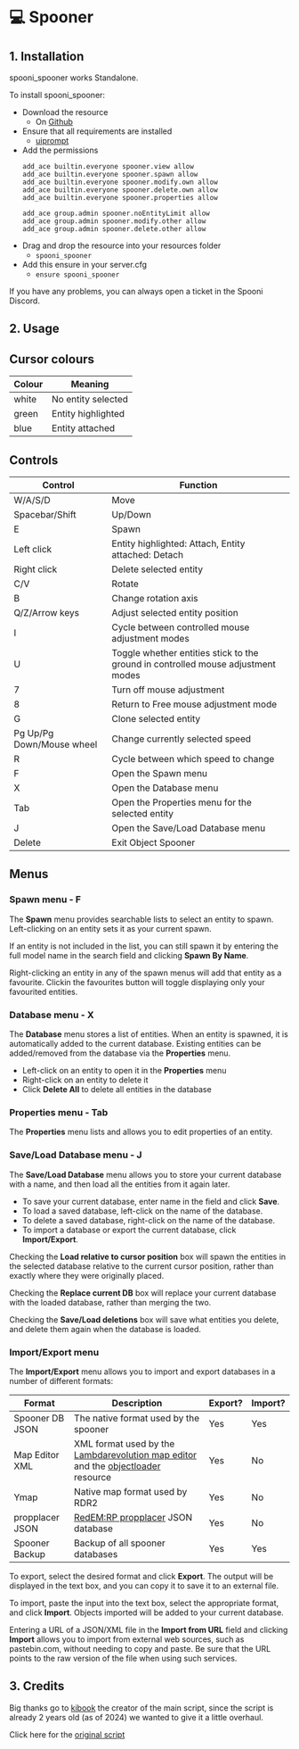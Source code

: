 # 💻 Spooner

## 1. Installation
spooni_spooner works Standalone. 

To install spooni_spooner:
- Download the resource
  - On [Github](https://github.com/i3ucky/spooni_spooner)
- Ensure that all requirements are installed
  - [uiprompt](https://github.com/kibook/redm-uiprompt)
- Add the permissions
    ```
    add_ace builtin.everyone spooner.view allow
    add_ace builtin.everyone spooner.spawn allow
    add_ace builtin.everyone spooner.modify.own allow
    add_ace builtin.everyone spooner.delete.own allow
    add_ace builtin.everyone spooner.properties allow

    add_ace group.admin spooner.noEntityLimit allow
    add_ace group.admin spooner.modify.other allow
    add_ace group.admin spooner.delete.other allow
    ```
- Drag and drop the resource into your resources folder
  - `spooni_spooner`
- Add this ensure in your server.cfg
  - `ensure spooni_spooner`

If you have any problems, you can always open a ticket in the Spooni Discord.

## 2. Usage
## Cursor colours

| Colour | Meaning            |
|--------|--------------------|
| white  | No entity selected |
| green  | Entity highlighted |
| blue   | Entity attached    |

## Controls

| Control                   | Function                                                                         |
|---------------------------|----------------------------------------------------------------------------------|
| W/A/S/D                   | Move                                                                             |
| Spacebar/Shift            | Up/Down                                                                          |
| E                         | Spawn                                                                            |
| Left click                | Entity highlighted: Attach, Entity attached: Detach                              |
| Right click               | Delete selected entity                                                           |
| C/V                       | Rotate                                                                           |
| B                         | Change rotation axis                                                             |
| Q/Z/Arrow keys            | Adjust selected entity position                                                  |
| I                         | Cycle between controlled mouse adjustment modes                                  |
| U                         | Toggle whether entities stick to the ground in controlled mouse adjustment modes |
| 7                         | Turn off mouse adjustment                                                        |
| 8                         | Return to Free mouse adjustment mode                                             |
| G                         | Clone selected entity                                                            |
| Pg Up/Pg Down/Mouse wheel | Change currently selected speed                                                  |
| R                         | Cycle between which speed to change                                              |
| F                         | Open the Spawn menu                                                              |
| X                         | Open the Database menu                                                           |
| Tab                       | Open the Properties menu for the selected entity                                 |
| J                         | Open the Save/Load Database menu                                                 |
| Delete                    | Exit Object Spooner                                                              |

## Menus

### Spawn menu - F

The **Spawn** menu provides searchable lists to select an entity to spawn. Left-clicking on an entity sets it as your current spawn.

If an entity is not included in the list, you can still spawn it by entering the full model name in the search field and clicking **Spawn By Name**.

Right-clicking an entity in any of the spawn menus will add that entity as a favourite. Clickin the favourites button will toggle displaying only your favourited entities.

### Database menu - X

The **Database** menu stores a list of entities. When an entity is spawned, it is automatically added to the current database. Existing entities can be added/removed from the database via the **Properties** menu.

- Left-click on an entity to open it in the **Properties** menu
- Right-click on an entity to delete it
- Click **Delete All** to delete all entities in the database

### Properties menu - Tab

The **Properties** menu lists and allows you to edit properties of an entity.

### Save/Load Database menu - J

The **Save/Load Database** menu allows you to store your current database with a name, and then load all the entities from it again later.

- To save your current database, enter name in the field and click **Save**.
- To load a saved database, left-click on the name of the database.
- To delete a saved database, right-click on the name of the database.
- To import a database or export the current database, click **Import/Export**.

Checking the **Load relative to cursor position** box will spawn the entities in the selected database relative to the current cursor position, rather than exactly where they were originally placed.

Checking the **Replace current DB** box will replace your current database with the loaded database, rather than merging the two.

Checking the **Save/Load deletions** box will save what entities you delete, and delete them again when the database is loaded.

### Import/Export menu

The **Import/Export** menu allows you to import and export databases in a number of different formats:

| Format | Description | Export? | Import? |
|--------|-------------|---------|---------|
| Spooner DB JSON | The native format used by the spooner | Yes | Yes |
| Map Editor XML | XML format used by the [Lambdarevolution map editor](https://allmods.net/red-dead-redemption-2/tools-red-dead-redemption-2/rdr2-map-editor-v0-10/) and the [objectloader](https://github.com/kibook/redm-objectloader) resource | Yes | No |
| Ymap | Native map format used by RDR2 | Yes | No |
| propplacer JSON | [RedEM:RP propplacer](https://github.com/RedEM-RP/redemrp_propplacer) JSON database | Yes | No |
| Spooner Backup | Backup of all spooner databases | Yes | Yes |

To export, select the desired format and click **Export**. The output will be displayed in the text box, and you can copy it to save it to an external file.

To import, paste the input into the text box, select the appropriate format, and click **Import**. Objects imported will be added to your current database.

Entering a URL of a JSON/XML file in the **Import from URL** field and clicking **Import** allows you to import from external web sources, such as pastebin.com, without needing to copy and paste. Be sure that the URL points to the raw version of the file when using such services.

## 3. Credits

Big thanks go to [kibook](https://github.com/kibook) the creator of the main script, since the script is already 2 years old (as of 2024) we wanted to give it a little overhaul.

Click here for the [original script](https://github.com/kibook/spooner)
